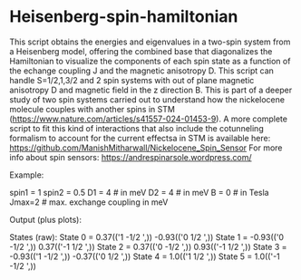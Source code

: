 # Heisenberg-spin-hamiltonian 
This script obtains the energies and eigenvalues in a two-spin system from a Heisenberg model, offering the combined base that diagonalizes the Hamiltonian to visualize the components of each spin state as a function of the echange coupling J and the magnetic anisotropy D. This script can handle S=1/2,1,3/2 and 2 spin systems with out of plane magnetic anisotropy D and magnetic field in the z direction B. 
This is part of a deeper study of two spin systems carried out to understand how the nickelocene molecule couples with another spins in STM (https://www.nature.com/articles/s41557-024-01453-9). A more complete script to fit this kind of interactions that also include the cotunneling formalism to account for the current effectsa in STM is available here: https://github.com/ManishMitharwall/Nickelocene_Spin_Sensor
For more info about spin sensors: https://andrespinarsole.wordpress.com/

Example: 

spin1 = 1
spin2 = 0.5
D1 = 4   # in meV
D2 = 4   # in meV
B = 0    # in Tesla
Jmax=2  # max. exchange coupling in meV

Output (plus plots):

States (raw):
State 0 = 0.37(('1 -1/2 ',)) -0.93(('0 1/2 ',))
State 1 = -0.93(('0 -1/2 ',)) 0.37(('-1 1/2 ',))
State 2 = 0.37(('0 -1/2 ',)) 0.93(('-1 1/2 ',))
State 3 = -0.93(('1 -1/2 ',)) -0.37(('0 1/2 ',))
State 4 = 1.0(('1 1/2 ',))
State 5 = 1.0(('-1 -1/2 ',))
